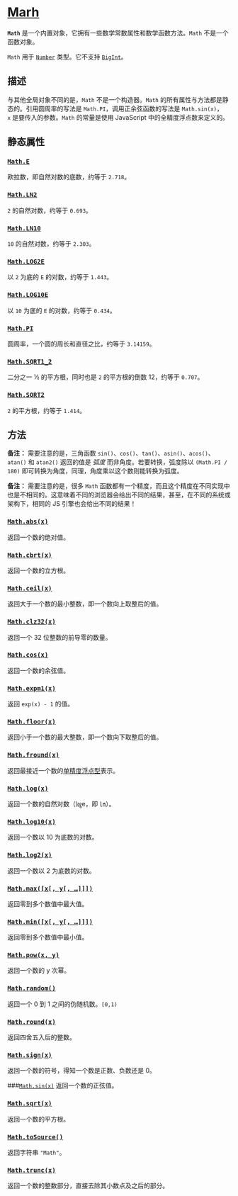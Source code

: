 # [Marh](https://developer.mozilla.org/zh-CN/docs/Web/JavaScript/Reference/Global_Objects/Math)

**`Math`** 是一个内置对象，它拥有一些数学常数属性和数学函数方法。`Math` 不是一个函数对象。

`Math` 用于 [`Number`](https://developer.mozilla.org/zh-CN/docs/Web/JavaScript/Reference/Global_Objects/Number) 类型。它不支持 [`BigInt`](https://developer.mozilla.org/zh-CN/docs/Web/JavaScript/Reference/Global_Objects/BigInt)。

## 描述

与其他全局对象不同的是，`Math` 不是一个构造器。`Math` 的所有属性与方法都是静态的。引用圆周率的写法是 `Math.PI`，调用正余弦函数的写法是 `Math.sin(x)`，`x` 是要传入的参数。`Math` 的常量是使用 JavaScript 中的全精度浮点数来定义的。

## 静态属性

### [`Math.E`](https://developer.mozilla.org/zh-CN/docs/Web/JavaScript/Reference/Global_Objects/Math/E)
欧拉数，即自然对数的底数，约等于 `2.718`。

### [`Math.LN2`](https://developer.mozilla.org/zh-CN/docs/Web/JavaScript/Reference/Global_Objects/Math/LN2)
`2` 的自然对数，约等于 `0.693`。

### [`Math.LN10`](https://developer.mozilla.org/zh-CN/docs/Web/JavaScript/Reference/Global_Objects/Math/LN10)
`10` 的自然对数，约等于 `2.303`。

### [`Math.LOG2E`](https://developer.mozilla.org/zh-CN/docs/Web/JavaScript/Reference/Global_Objects/Math/LOG2E)
以 `2` 为底的 `E` 的对数，约等于 `1.443`。

### [`Math.LOG10E`](https://developer.mozilla.org/zh-CN/docs/Web/JavaScript/Reference/Global_Objects/Math/LOG10E)
以 `10` 为底的 `E` 的对数，约等于 `0.434`。

### [`Math.PI`](https://developer.mozilla.org/zh-CN/docs/Web/JavaScript/Reference/Global_Objects/Math/PI)
圆周率，一个圆的周长和直径之比，约等于 `3.14159`。

### [`Math.SQRT1_2`](https://developer.mozilla.org/zh-CN/docs/Web/JavaScript/Reference/Global_Objects/Math/SQRT1_2)
二分之一 ½ 的平方根，同时也是 `2` 的平方根的倒数 12，约等于 `0.707`。

### [`Math.SQRT2`](https://developer.mozilla.org/zh-CN/docs/Web/JavaScript/Reference/Global_Objects/Math/SQRT2)
`2` 的平方根，约等于 `1.414`。

## 方法
**备注：** 需要注意的是，三角函数 `sin()`、`cos()`、`tan()`、`asin()`、`acos()`、`atan()` 和 `atan2()` 返回的值是 _弧度_ 而非角度。若要转换，弧度除以 `(Math.PI / 180)` 即可转换为角度，同理，角度乘以这个数则能转换为弧度。

**备注：** 需要注意的是，很多 `Math` 函数都有一个精度，而且这个精度在不同实现中也是不相同的。这意味着不同的浏览器会给出不同的结果，甚至，在不同的系统或架构下，相同的 JS 引擎也会给出不同的结果！

### [`Math.abs(x)`](https://developer.mozilla.org/zh-CN/docs/Web/JavaScript/Reference/Global_Objects/Math/abs)
返回一个数的绝对值。

### [`Math.cbrt(x)`](https://developer.mozilla.org/zh-CN/docs/Web/JavaScript/Reference/Global_Objects/Math/cbrt)
返回一个数的立方根。

### [`Math.ceil(x)`](https://developer.mozilla.org/zh-CN/docs/Web/JavaScript/Reference/Global_Objects/Math/ceil)
返回大于一个数的最小整数，即一个数向上取整后的值。

### [`Math.clz32(x)`](https://developer.mozilla.org/zh-CN/docs/Web/JavaScript/Reference/Global_Objects/Math/clz32)
返回一个 32 位整数的前导零的数量。

### [`Math.cos(x)`](https://developer.mozilla.org/zh-CN/docs/Web/JavaScript/Reference/Global_Objects/Math/cos)
返回一个数的余弦值。

### [`Math.expm1(x)`](https://developer.mozilla.org/zh-CN/docs/Web/JavaScript/Reference/Global_Objects/Math/expm1)
返回 `exp(x) - 1` 的值。

### [`Math.floor(x)`](https://developer.mozilla.org/zh-CN/docs/Web/JavaScript/Reference/Global_Objects/Math/floor)
返回小于一个数的最大整数，即一个数向下取整后的值。

### [`Math.fround(x)`](https://developer.mozilla.org/zh-CN/docs/Web/JavaScript/Reference/Global_Objects/Math/fround)
返回最接近一个数的[单精度浮点型](https://zh.wikipedia.org/wiki/%E5%96%AE%E7%B2%BE%E5%BA%A6%E6%B5%AE%E9%BB%9E%E6%95%B8)表示。

### [`Math.log(x)`](https://developer.mozilla.org/zh-CN/docs/Web/JavaScript/Reference/Global_Objects/Math/log)
返回一个数的自然对数（㏒e，即 ㏑）。

### [`Math.log10(x)`](https://developer.mozilla.org/zh-CN/docs/Web/JavaScript/Reference/Global_Objects/Math/log10)
返回一个数以 10 为底数的对数。

### [`Math.log2(x)`](https://developer.mozilla.org/zh-CN/docs/Web/JavaScript/Reference/Global_Objects/Math/log2)
返回一个数以 2 为底数的对数。

### [`Math.max([x[, y[, …]]])`](https://developer.mozilla.org/zh-CN/docs/Web/JavaScript/Reference/Global_Objects/Math/max)
返回零到多个数值中最大值。

### [`Math.min([x[, y[, …]]])`](https://developer.mozilla.org/zh-CN/docs/Web/JavaScript/Reference/Global_Objects/Math/min)
返回零到多个数值中最小值。

### [`Math.pow(x, y)`](https://developer.mozilla.org/zh-CN/docs/Web/JavaScript/Reference/Global_Objects/Math/pow)
返回一个数的 y 次幂。

### [`Math.random()`](https://developer.mozilla.org/zh-CN/docs/Web/JavaScript/Reference/Global_Objects/Math/random)
返回一个 0 到 1 之间的伪随机数。`[0,1)`

### [`Math.round(x)`](https://developer.mozilla.org/zh-CN/docs/Web/JavaScript/Reference/Global_Objects/Math/round)
返回四舍五入后的整数。

### [`Math.sign(x)`](https://developer.mozilla.org/zh-CN/docs/Web/JavaScript/Reference/Global_Objects/Math/sign)
返回一个数的符号，得知一个数是正数、负数还是 0。

###[`Math.sin(x)`](https://developer.mozilla.org/zh-CN/docs/Web/JavaScript/Reference/Global_Objects/Math/sin)
返回一个数的正弦值。
### [`Math.sqrt(x)`](https://developer.mozilla.org/zh-CN/docs/Web/JavaScript/Reference/Global_Objects/Math/sqrt)
返回一个数的平方根。
### [`Math.toSource()`](https://developer.mozilla.org/zh-CN/docs/Web/JavaScript/Reference/Global_Objects/Math#math.tosource)
返回字符串 `"Math"`。

### [`Math.trunc(x)`](https://developer.mozilla.org/zh-CN/docs/Web/JavaScript/Reference/Global_Objects/Math/trunc)
返回一个数的整数部分，直接去除其小数点及之后的部分。


